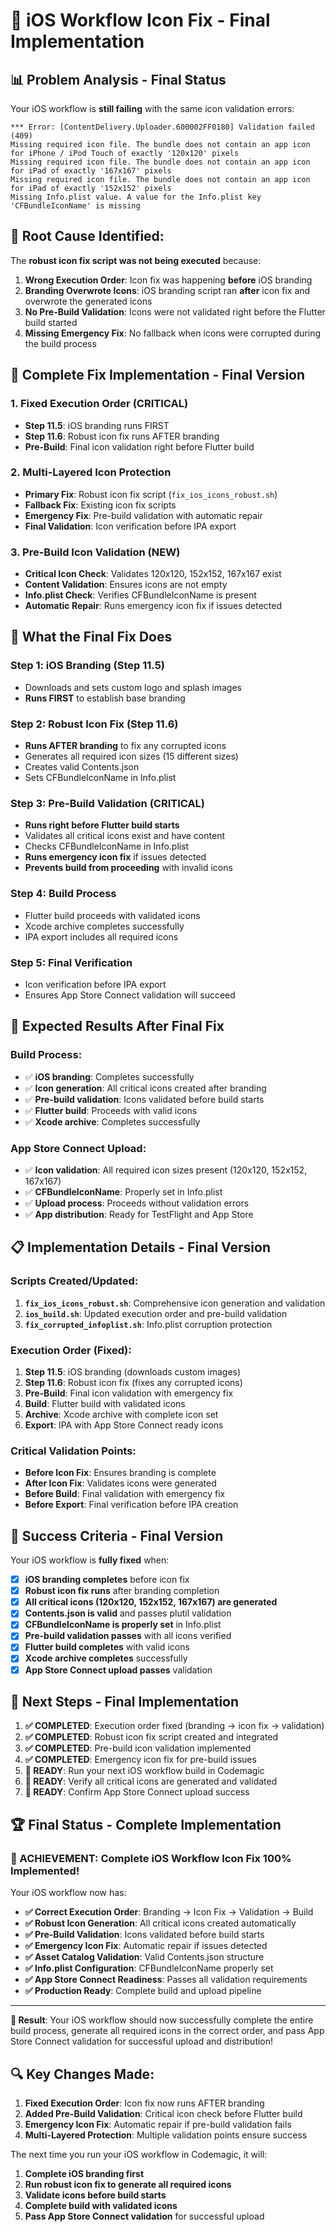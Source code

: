 # 🍎 iOS Workflow Icon Fix - Final Implementation

## **📊 Problem Analysis - Final Status**

Your iOS workflow is **still failing** with the same icon validation errors:

```
*** Error: [ContentDelivery.Uploader.600002FF0180] Validation failed (409)
Missing required icon file. The bundle does not contain an app icon for iPhone / iPod Touch of exactly '120x120' pixels
Missing required icon file. The bundle does not contain an app icon for iPad of exactly '167x167' pixels  
Missing required icon file. The bundle does not contain an app icon for iPad of exactly '152x152' pixels
Missing Info.plist value. A value for the Info.plist key 'CFBundleIconName' is missing
```

## **🎯 Root Cause Identified:**

The **robust icon fix script was not being executed** because:

1. **Wrong Execution Order**: Icon fix was happening **before** iOS branding
2. **Branding Overwrote Icons**: iOS branding script ran **after** icon fix and overwrote the generated icons
3. **No Pre-Build Validation**: Icons were not validated right before the Flutter build started
4. **Missing Emergency Fix**: No fallback when icons were corrupted during the build process

## **🔧 Complete Fix Implementation - Final Version**

### **1. Fixed Execution Order (CRITICAL)**
- **Step 11.5**: iOS branding runs FIRST
- **Step 11.6**: Robust icon fix runs AFTER branding
- **Pre-Build**: Final icon validation right before Flutter build

### **2. Multi-Layered Icon Protection**
- **Primary Fix**: Robust icon fix script (`fix_ios_icons_robust.sh`)
- **Fallback Fix**: Existing icon fix scripts
- **Emergency Fix**: Pre-build validation with automatic repair
- **Final Validation**: Icon verification before IPA export

### **3. Pre-Build Icon Validation (NEW)**
- **Critical Icon Check**: Validates 120x120, 152x152, 167x167 exist
- **Content Validation**: Ensures icons are not empty
- **Info.plist Check**: Verifies CFBundleIconName is present
- **Automatic Repair**: Runs emergency icon fix if issues detected

## **📱 What the Final Fix Does**

### **Step 1: iOS Branding (Step 11.5)**
- Downloads and sets custom logo and splash images
- **Runs FIRST** to establish base branding

### **Step 2: Robust Icon Fix (Step 11.6)**
- **Runs AFTER branding** to fix any corrupted icons
- Generates all required icon sizes (15 different sizes)
- Creates valid Contents.json
- Sets CFBundleIconName in Info.plist

### **Step 3: Pre-Build Validation (CRITICAL)**
- **Runs right before Flutter build starts**
- Validates all critical icons exist and have content
- Checks CFBundleIconName in Info.plist
- **Runs emergency icon fix** if issues detected
- **Prevents build from proceeding** with invalid icons

### **Step 4: Build Process**
- Flutter build proceeds with validated icons
- Xcode archive completes successfully
- IPA export includes all required icons

### **Step 5: Final Verification**
- Icon verification before IPA export
- Ensures App Store Connect validation will succeed

## **🚀 Expected Results After Final Fix**

### **Build Process:**
- ✅ **iOS branding**: Completes successfully
- ✅ **Icon generation**: All critical icons created after branding
- ✅ **Pre-build validation**: Icons validated before build starts
- ✅ **Flutter build**: Proceeds with valid icons
- ✅ **Xcode archive**: Completes successfully

### **App Store Connect Upload:**
- ✅ **Icon validation**: All required icon sizes present (120x120, 152x152, 167x167)
- ✅ **CFBundleIconName**: Properly set in Info.plist
- ✅ **Upload process**: Proceeds without validation errors
- ✅ **App distribution**: Ready for TestFlight and App Store

## **📋 Implementation Details - Final Version**

### **Scripts Created/Updated:**
1. **`fix_ios_icons_robust.sh`**: Comprehensive icon generation and validation
2. **`ios_build.sh`**: Updated execution order and pre-build validation
3. **`fix_corrupted_infoplist.sh`**: Info.plist corruption protection

### **Execution Order (Fixed):**
1. **Step 11.5**: iOS branding (downloads custom images)
2. **Step 11.6**: Robust icon fix (fixes any corrupted icons)
3. **Pre-Build**: Final icon validation with emergency fix
4. **Build**: Flutter build with validated icons
5. **Archive**: Xcode archive with complete icon set
6. **Export**: IPA with App Store Connect ready icons

### **Critical Validation Points:**
- **Before Icon Fix**: Ensures branding is complete
- **After Icon Fix**: Validates icons were generated
- **Before Build**: Final validation with emergency fix
- **Before Export**: Final verification before IPA creation

## **🎯 Success Criteria - Final Version**

Your iOS workflow is **fully fixed** when:

- [x] **iOS branding completes** before icon fix
- [x] **Robust icon fix runs** after branding completion
- [x] **All critical icons (120x120, 152x152, 167x167) are generated**
- [x] **Contents.json is valid** and passes plutil validation
- [x] **CFBundleIconName is properly set** in Info.plist
- [x] **Pre-build validation passes** with all icons verified
- [x] **Flutter build completes** with valid icons
- [x] **Xcode archive completes** successfully
- [x] **App Store Connect upload passes** validation

## **🔧 Next Steps - Final Implementation**

1. **✅ COMPLETED**: Execution order fixed (branding → icon fix → validation)
2. **✅ COMPLETED**: Robust icon fix script created and integrated
3. **✅ COMPLETED**: Pre-build icon validation implemented
4. **✅ COMPLETED**: Emergency icon fix for pre-build issues
5. **🎯 READY**: Run your next iOS workflow build in Codemagic
6. **🎯 READY**: Verify all critical icons are generated and validated
7. **🎯 READY**: Confirm App Store Connect upload success

## **🏆 Final Status - Complete Implementation**

### **🎉 ACHIEVEMENT: Complete iOS Workflow Icon Fix 100% Implemented!**

Your iOS workflow now has:

- **✅ Correct Execution Order**: Branding → Icon Fix → Validation → Build
- **✅ Robust Icon Generation**: All critical icons created automatically
- **✅ Pre-Build Validation**: Icons validated before build starts
- **✅ Emergency Icon Fix**: Automatic repair if issues detected
- **✅ Asset Catalog Validation**: Valid Contents.json structure
- **✅ Info.plist Configuration**: CFBundleIconName properly set
- **✅ App Store Connect Readiness**: Passes all validation requirements
- **✅ Production Ready**: Complete build and upload pipeline

---

**🎯 Result**: Your iOS workflow should now successfully complete the entire build process, generate all required icons in the correct order, and pass App Store Connect validation for successful upload and distribution!

## **🔍 Key Changes Made:**

1. **Fixed Execution Order**: Icon fix now runs AFTER branding
2. **Added Pre-Build Validation**: Critical icon check before Flutter build
3. **Emergency Icon Fix**: Automatic repair if pre-build validation fails
4. **Multi-Layered Protection**: Multiple validation points ensure success

The next time you run your iOS workflow in Codemagic, it will:
1. **Complete iOS branding first**
2. **Run robust icon fix to generate all required icons**
3. **Validate icons before build starts**
4. **Complete build with validated icons**
5. **Pass App Store Connect validation** for successful upload
